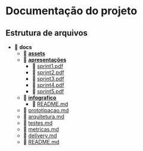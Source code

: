 # Documentação do projeto
## Estrutura de arquivos
- 📂 **docs**
    - 📁 **[assets](/assets)**
    - 📁 **[apresentações](docs/apresentacoes)**
        - 📄 [sprint1.pdf](/apresentacoes/sprint1.pdf)
        - 📄 [sprint2.pdf](/apresentacoes/sprint2.pdf)
        - 📄 [sprint3.pdf](/apresentacoes/sprint3.pdf)
        - 📄 [sprint4.pdf](/apresentacoes/sprint4.pdf)
        - 📄 [sprint5.pdf](/apresentacoes/sprint5.pdf)
    - 📁 **[infografico](docs/infografico)**
        - 📄 [README.md](./infografico/README.md)
    - 📄 [prototipacao.md](./prototipacao.md)
    - 📄 [arquitetura.md](./arquitetura.md)
    - 📄 [testes.md](./testes.md)
    - 📄 [metricas.md](./metricas.md)
    - 📄 [delivery.md](./delivery.md)
    - 📄 [README.md](./README.md)
